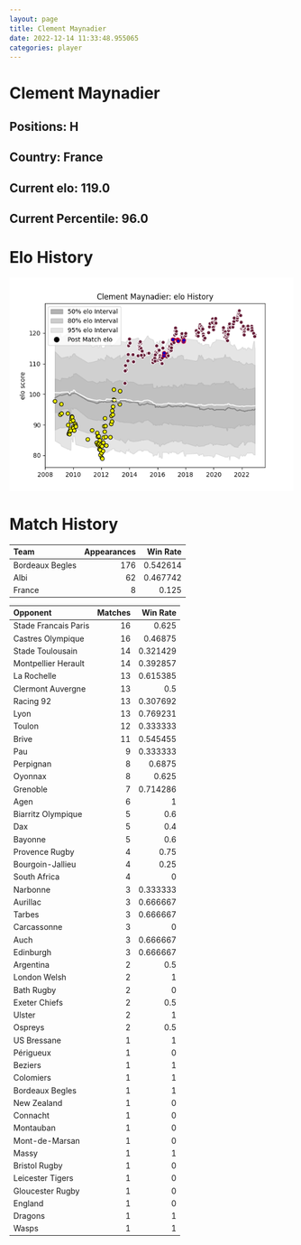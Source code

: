 ```yaml
---  
layout: page  
title: Clement Maynadier  
date: 2022-12-14 11:33:48.955065  
categories: player  
---
```

# Clement Maynadier

## Positions: H

## Country: France

## Current elo: 119.0

## Current Percentile: 96.0

# Elo History


![elo history](history_ClementMaynadier.png)
# Match History


| Team            |   Appearances |   Win Rate |
|:----------------|--------------:|-----------:|
| Bordeaux Begles |           176 |   0.542614 |
| Albi            |            62 |   0.467742 |
| France          |             8 |   0.125    |

| Opponent             |   Matches |   Win Rate |
|:---------------------|----------:|-----------:|
| Stade Francais Paris |        16 |   0.625    |
| Castres Olympique    |        16 |   0.46875  |
| Stade Toulousain     |        14 |   0.321429 |
| Montpellier Herault  |        14 |   0.392857 |
| La Rochelle          |        13 |   0.615385 |
| Clermont Auvergne    |        13 |   0.5      |
| Racing 92            |        13 |   0.307692 |
| Lyon                 |        13 |   0.769231 |
| Toulon               |        12 |   0.333333 |
| Brive                |        11 |   0.545455 |
| Pau                  |         9 |   0.333333 |
| Perpignan            |         8 |   0.6875   |
| Oyonnax              |         8 |   0.625    |
| Grenoble             |         7 |   0.714286 |
| Agen                 |         6 |   1        |
| Biarritz Olympique   |         5 |   0.6      |
| Dax                  |         5 |   0.4      |
| Bayonne              |         5 |   0.6      |
| Provence Rugby       |         4 |   0.75     |
| Bourgoin-Jallieu     |         4 |   0.25     |
| South Africa         |         4 |   0        |
| Narbonne             |         3 |   0.333333 |
| Aurillac             |         3 |   0.666667 |
| Tarbes               |         3 |   0.666667 |
| Carcassonne          |         3 |   0        |
| Auch                 |         3 |   0.666667 |
| Edinburgh            |         3 |   0.666667 |
| Argentina            |         2 |   0.5      |
| London Welsh         |         2 |   1        |
| Bath Rugby           |         2 |   0        |
| Exeter Chiefs        |         2 |   0.5      |
| Ulster               |         2 |   1        |
| Ospreys              |         2 |   0.5      |
| US Bressane          |         1 |   1        |
| Périgueux            |         1 |   0        |
| Beziers              |         1 |   1        |
| Colomiers            |         1 |   1        |
| Bordeaux Begles      |         1 |   1        |
| New Zealand          |         1 |   0        |
| Connacht             |         1 |   0        |
| Montauban            |         1 |   0        |
| Mont-de-Marsan       |         1 |   0        |
| Massy                |         1 |   1        |
| Bristol Rugby        |         1 |   0        |
| Leicester Tigers     |         1 |   0        |
| Gloucester Rugby     |         1 |   0        |
| England              |         1 |   0        |
| Dragons              |         1 |   1        |
| Wasps                |         1 |   1        |